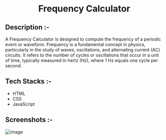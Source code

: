 # <p align="center">Frequency Calculator</p>

## Description :-

A Frequency Calculator is designed to compute the frequency of a periodic event or waveform. Frequency is a fundamental concept in physics, particularly in the study of waves, oscillations, and alternating current (AC) circuits. It refers to the number of cycles or oscillations that occur in a unit of time, typically measured in hertz (Hz), where 1 Hz equals one cycle per second.

## Tech Stacks :-

- HTML
- CSS
- JavaScript

## Screenshots :-

![image](https://github.com/Rakesh9100/CalcDiverse/assets/142833275/827fce39-51f5-46d9-a686-c8dc3c9afd00)


